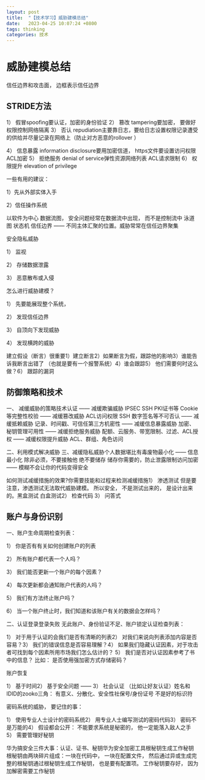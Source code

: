 ```yaml
---
layout: post
title:  "【技术学习】威胁建模总结"
date:   2023-04-25 10:07:24 +0800
tags: thinking
categories: 技术
---
```


# 威胁建模总结

信任边界和攻击面， 边框表示信任边界

## STRIDE方法

1） 假冒spoofing要认证，加密的身份验证
2） 篡改 tampering要加密， 要做好权限控制网络隔离
3） 否认 repudiation主要靠日志，要给日志设置权限记录遭受的供给并尽量记录在网络上（防止对方恶意的rollover ）

4） 信息暴露 information disclosure要用加密信道， https文件要设置访问权限 ACL加密
5） 拒绝服务 denial of service弹性资源网络列表 ACL请求限制 
6） 权限提升 elevation of privilege

一些有用的建议：

1）先从外部实体入手

2）信任操作系统

以软件为中心
数据流图， 安全问题经常在数据流中出现， 而不是控制流中
泳道图 
状态机
信任边界 —— 不同主体汇聚的位置。威胁常常在信任边界聚集

安全隐私威胁

1） 监视

2） 存储数据泄露

3） 恶意散布或入侵

怎么进行威胁建模？

1） 先要能展现整个系统，

2） 发现信任边界

3） 自顶向下发现威胁

4） 发现横跨的威胁

建立假设（断言）很重要1）建立断言2）如果断言为假，跟踪他的影响3）谁能告诉我断言出错了 （也就是要有一个报警系统）4）谁会跟踪5） 他们需要何时这么做？6） 跟踪的漏洞

## 防御策略和技术

一、 减缓威胁的策略技术认证 —— 减缓欺骗威胁  IPSEC SSH PKI证书等  Cookie等完整性校验 —— 减缓篡改威胁  ACL访问权限 SSH 数字签名等不可否认 —— 减缓抵赖威胁  记录、时间戳、可信任第三方机密性 —— 减缓信息暴露威胁  加密、秘钥管理可用性 —— 减缓拒绝服务威胁  配额、云服务、带宽限制、过滤、ACL授权 —— 减缓权限提升威胁  ACL、群组、角色访问

二、利用模式解决威胁
三、减缓隐私威胁个人数据堪比有毒废物最小化 —— 信息最小化   除非必须，不要接触他  绝不要储存  储存你需要的，防止泄露限制访问加密  ——   模糊不会让你的代码变得安全

如何测试减缓措施的效果?你需要技能和过程来检测减缓措施1） 渗透测试 但是要注意，渗透测试无法取代威胁建模。 所以安全， 不是测试出来的， 是设计出来的。黑盒测试 白盒测试2） 检查代码  3） 问答式

## 账户与身份识别

一、账户生命周期检查列表：

1） 你是否有有关如何创建账户的列表

2） 所有账户都代表一个人吗？

3） 我们能否更新一个账户的每个因素？ 

4） 每次更新都会通知账户代表的人吗？ 

5） 我们有方法终止账户吗？

6） 当一个账户终止时，我们知道和该账户有关的数据会怎样吗？



二、认证登录登录失败  无此账户、身份验证不足、账户锁定认证检查列表：

1） 对于用于认证的会我们是否有清晰的列表2） 对我们来说向列表添加内容是否容易？3） 我们的错误信息是否容易理解？4） 如果我们隐藏认证因素，对于攻击者可找到每个因素所用市场我们怎么估计的？ 5） 我们是否对认证因素参考了书中的信息？ 比如： 是否使用强加密方式存储密码？

账户恢复

1） 基于时间2） 基于安全问题 —— 3） 社会认证 （比如让好友认证）姓名和IDID的zooko三角： 有意义、分散化、安全性社保号/身份证号 不是好的标识符

密码系统的威胁， 要记住的事：

1） 使用专业人士设计的密码系统2） 用专业人士编写测试的密码代码3） 密码不是万能的4） 假设都会公开： 不能要求系统是秘密的， 他一定能落入敌人之手5） 需要管理好秘钥

华为搞安全三件大事：认证、证书、秘钥华为安全加密工具根秘钥生成工作秘钥  根秘钥由两块碎片组成：一块在代码中， 一块在配置文件， 然后通过异或生成完整的根秘钥通过根秘钥生成工作秘钥， 也是要有配置项。 工作秘钥要存好， 因为加解密需要工作秘钥

